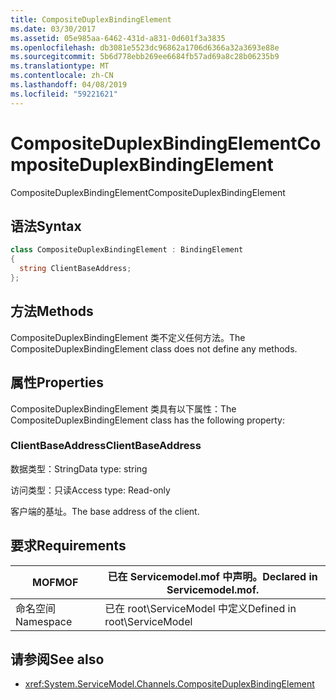 ```yaml
---
title: CompositeDuplexBindingElement
ms.date: 03/30/2017
ms.assetid: 05e985aa-6462-431d-a831-0d601f3a3835
ms.openlocfilehash: db3081e5523dc96862a1706d6366a32a3693e88e
ms.sourcegitcommit: 5b6d778ebb269ee6684fb57ad69a8c28b06235b9
ms.translationtype: MT
ms.contentlocale: zh-CN
ms.lasthandoff: 04/08/2019
ms.locfileid: "59221621"
---
```

# <a name="compositeduplexbindingelement"></a><span data-ttu-id="3f7f2-102">CompositeDuplexBindingElement</span><span class="sxs-lookup"><span data-stu-id="3f7f2-102">CompositeDuplexBindingElement</span></span>
<span data-ttu-id="3f7f2-103">CompositeDuplexBindingElement</span><span class="sxs-lookup"><span data-stu-id="3f7f2-103">CompositeDuplexBindingElement</span></span>  
  
## <a name="syntax"></a><span data-ttu-id="3f7f2-104">语法</span><span class="sxs-lookup"><span data-stu-id="3f7f2-104">Syntax</span></span>  
  
```csharp
class CompositeDuplexBindingElement : BindingElement  
{  
  string ClientBaseAddress;  
};  
```  
  
## <a name="methods"></a><span data-ttu-id="3f7f2-105">方法</span><span class="sxs-lookup"><span data-stu-id="3f7f2-105">Methods</span></span>  
 <span data-ttu-id="3f7f2-106">CompositeDuplexBindingElement 类不定义任何方法。</span><span class="sxs-lookup"><span data-stu-id="3f7f2-106">The CompositeDuplexBindingElement class does not define any methods.</span></span>  
  
## <a name="properties"></a><span data-ttu-id="3f7f2-107">属性</span><span class="sxs-lookup"><span data-stu-id="3f7f2-107">Properties</span></span>  
 <span data-ttu-id="3f7f2-108">CompositeDuplexBindingElement 类具有以下属性：</span><span class="sxs-lookup"><span data-stu-id="3f7f2-108">The CompositeDuplexBindingElement class has the following property:</span></span>  
  
### <a name="clientbaseaddress"></a><span data-ttu-id="3f7f2-109">ClientBaseAddress</span><span class="sxs-lookup"><span data-stu-id="3f7f2-109">ClientBaseAddress</span></span>  
 <span data-ttu-id="3f7f2-110">数据类型：String</span><span class="sxs-lookup"><span data-stu-id="3f7f2-110">Data type: string</span></span>  
  
 <span data-ttu-id="3f7f2-111">访问类型：只读</span><span class="sxs-lookup"><span data-stu-id="3f7f2-111">Access type: Read-only</span></span>  
  
 <span data-ttu-id="3f7f2-112">客户端的基址。</span><span class="sxs-lookup"><span data-stu-id="3f7f2-112">The base address of the client.</span></span>  
  
## <a name="requirements"></a><span data-ttu-id="3f7f2-113">要求</span><span class="sxs-lookup"><span data-stu-id="3f7f2-113">Requirements</span></span>  
  
|<span data-ttu-id="3f7f2-114">MOF</span><span class="sxs-lookup"><span data-stu-id="3f7f2-114">MOF</span></span>|<span data-ttu-id="3f7f2-115">已在 Servicemodel.mof 中声明。</span><span class="sxs-lookup"><span data-stu-id="3f7f2-115">Declared in Servicemodel.mof.</span></span>|  
|---------|-----------------------------------|  
|<span data-ttu-id="3f7f2-116">命名空间</span><span class="sxs-lookup"><span data-stu-id="3f7f2-116">Namespace</span></span>|<span data-ttu-id="3f7f2-117">已在 root\ServiceModel 中定义</span><span class="sxs-lookup"><span data-stu-id="3f7f2-117">Defined in root\ServiceModel</span></span>|  
  
## <a name="see-also"></a><span data-ttu-id="3f7f2-118">请参阅</span><span class="sxs-lookup"><span data-stu-id="3f7f2-118">See also</span></span>

- <xref:System.ServiceModel.Channels.CompositeDuplexBindingElement>
